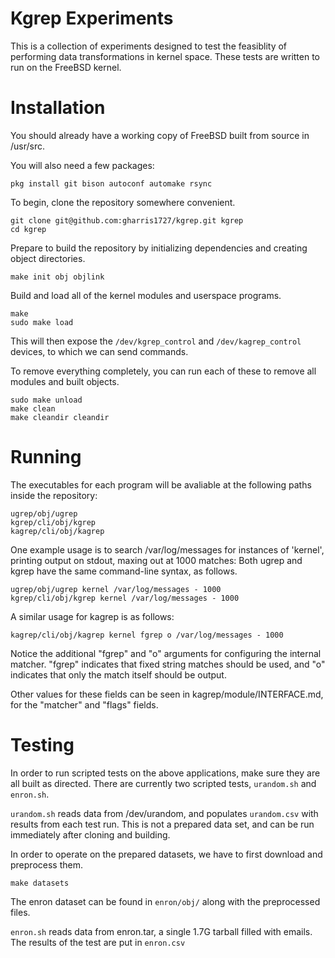 Kgrep Experiments
=================

This is a collection of experiments designed to test the feasiblity of performing data transformations in kernel space.
These tests are written to run on the FreeBSD kernel.

Installation
============

You should already have a working copy of FreeBSD built from source in /usr/src.

You will also need a few packages:

```console
pkg install git bison autoconf automake rsync
```

To begin, clone the repository somewhere convenient.

```console
git clone git@github.com:gharris1727/kgrep.git kgrep
cd kgrep
```

Prepare to build the repository by initializing dependencies and creating object directories.

```console
make init obj objlink
```

Build and load all of the kernel modules and userspace programs.

```console
make 
sudo make load
```

This will then expose the `/dev/kgrep_control` and `/dev/kagrep_control` devices, to which we can send commands.

To remove everything completely, you can run each of these to remove all modules and built objects.

```console
sudo make unload 
make clean
make cleandir cleandir
```

Running
=======

The executables for each program will be avaliable at the following paths inside the repository:

```console
ugrep/obj/ugrep
kgrep/cli/obj/kgrep
kagrep/cli/obj/kagrep
```

One example usage is to search /var/log/messages for instances of 'kernel', printing output on stdout, maxing out at 1000 matches:
Both ugrep and kgrep have the same command-line syntax, as follows.

```console
ugrep/obj/ugrep kernel /var/log/messages - 1000
kgrep/cli/obj/kgrep kernel /var/log/messages - 1000
```

A similar usage for kagrep is as follows:

```console
kagrep/cli/obj/kagrep kernel fgrep o /var/log/messages - 1000
```

Notice the additional "fgrep" and "o" arguments for configuring the internal matcher.
"fgrep" indicates that fixed string matches should be used, and "o" indicates that only the match itself should be output.

Other values for these fields can be seen in kagrep/module/INTERFACE.md, for the "matcher" and "flags" fields.

Testing
=======

In order to run scripted tests on the above applications, make sure they are all built as directed.
There are currently two scripted tests, `urandom.sh` and `enron.sh`. 

`urandom.sh` reads data from /dev/urandom, and populates `urandom.csv` with results from each test run.
This is not a prepared data set, and can be run immediately after cloning and building.

In order to operate on the prepared datasets, we have to first download and preprocess them.

```console
make datasets
```

The enron dataset can be found in `enron/obj/` along with the preprocessed files.

`enron.sh` reads data from enron.tar, a single 1.7G tarball filled with emails.
The results of the test are put in `enron.csv`

